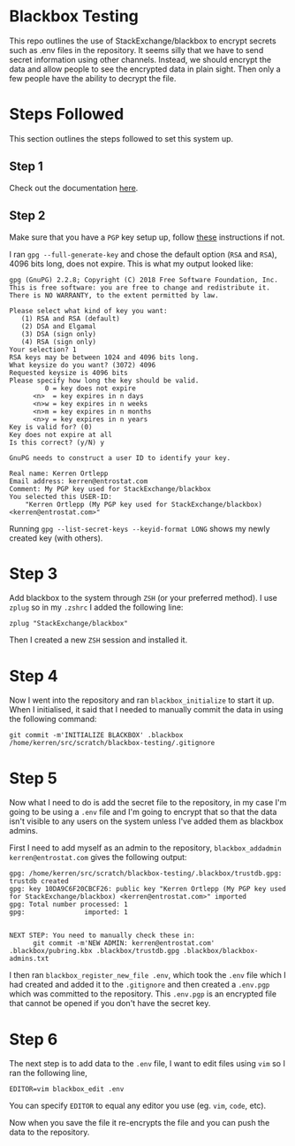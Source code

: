 # Blackbox Testing

This repo outlines the use of StackExchange/blackbox to encrypt secrets such as .env files in the repository. It seems silly that we have to send secret information using other channels. Instead, we should encrypt the data and allow people to see the encrypted data in plain sight. Then only a few people have the ability to decrypt the file.

# Steps Followed

This section outlines the steps followed to set this system up.

## Step 1
Check out the documentation [here](https://github.com/StackExchange/blackbox).

## Step 2
Make sure that you have a `PGP` key setup up, follow [these](https://help.github.com/en/articles/generating-a-new-gpg-key) instructions if not.

I ran `gpg --full-generate-key` and chose the default option (`RSA` and `RSA`), 4096 bits long, does not expire. This is what my output looked like:

```
gpg (GnuPG) 2.2.8; Copyright (C) 2018 Free Software Foundation, Inc.
This is free software: you are free to change and redistribute it.
There is NO WARRANTY, to the extent permitted by law.

Please select what kind of key you want:
   (1) RSA and RSA (default)
   (2) DSA and Elgamal
   (3) DSA (sign only)
   (4) RSA (sign only)
Your selection? 1
RSA keys may be between 1024 and 4096 bits long.
What keysize do you want? (3072) 4096
Requested keysize is 4096 bits
Please specify how long the key should be valid.
         0 = key does not expire
      <n>  = key expires in n days
      <n>w = key expires in n weeks
      <n>m = key expires in n months
      <n>y = key expires in n years
Key is valid for? (0)
Key does not expire at all
Is this correct? (y/N) y

GnuPG needs to construct a user ID to identify your key.

Real name: Kerren Ortlepp
Email address: kerren@entrostat.com
Comment: My PGP key used for StackExchange/blackbox
You selected this USER-ID:
    "Kerren Ortlepp (My PGP key used for StackExchange/blackbox) <kerren@entrostat.com>"
```

Running `gpg --list-secret-keys --keyid-format LONG` shows my newly created key (with others).

# Step 3

Add blackbox to the system through `ZSH` (or your preferred method). I use `zplug` so in my `.zshrc` I added the following line:

```
zplug "StackExchange/blackbox"
```

Then I created a new `ZSH` session and installed it.

# Step 4

Now I went into the repository and ran `blackbox_initialize` to start it up. When I initialised, it said that I needed to manually commit the data in using the following command:

```
git commit -m'INITIALIZE BLACKBOX' .blackbox /home/kerren/src/scratch/blackbox-testing/.gitignore
```

# Step 5

Now what I need to do is add the secret file to the repository, in my case I'm going to be using a `.env` file and I'm going to encrypt that so that the data isn't visible to any users on the system unless I've added them as blackbox admins.

First I need to add myself as an admin to the repository, `blackbox_addadmin kerren@entrostat.com` gives the following output:

```
gpg: /home/kerren/src/scratch/blackbox-testing/.blackbox/trustdb.gpg: trustdb created
gpg: key 10DA9C6F20CBCF26: public key "Kerren Ortlepp (My PGP key used for StackExchange/blackbox) <kerren@entrostat.com>" imported
gpg: Total number processed: 1
gpg:               imported: 1


NEXT STEP: You need to manually check these in:
      git commit -m'NEW ADMIN: kerren@entrostat.com' .blackbox/pubring.kbx .blackbox/trustdb.gpg .blackbox/blackbox-admins.txt

```

I then ran `blackbox_register_new_file .env`, which took the `.env` file which I had created and added it to the `.gitignore` and then created a `.env.pgp` which was committed to the repository. This `.env.pgp` is an encrypted file that cannot be opened if you don't have the secret key.

# Step 6

The next step is to add data to the `.env` file, I want to edit files using `vim` so I ran the following line,

```
EDITOR=vim blackbox_edit .env
```

You can specify `EDITOR` to equal any editor you use (eg. `vim`, `code`, etc).

Now when you save the file it re-encrypts the file and you can push the data to
the repository.
